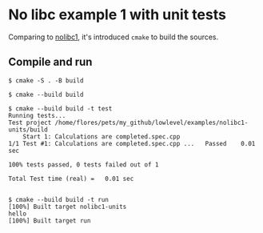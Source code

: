# No libc example 1 with unit tests

Comparing to [nolibc1](../nolibc1/), it's introduced `cmake` to build the sources.

## Compile and run
```shell
$ cmake -S . -B build

$ cmake --build build   

$ cmake --build build -t test
Running tests...
Test project /home/flores/pets/my_github/lowlevel/examples/nolibc1-units/build
    Start 1: Calculations are completed.spec.cpp
1/1 Test #1: Calculations are completed.spec.cpp ...   Passed    0.01 sec

100% tests passed, 0 tests failed out of 1

Total Test time (real) =   0.01 sec


$ cmake --build build -t run
[100%] Built target nolibc1-units
hello
[100%] Built target run
```

